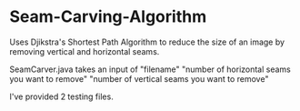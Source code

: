 # Seam-Carving-Algorithm

Uses Djikstra's Shortest Path Algorithm to reduce the size of an image by removing vertical and horizontal seams.

SeamCarver.java takes an input of "filename" "number of horizontal seams you want to remove" "number of vertical seams you want to remove"

I've provided 2 testing files.
